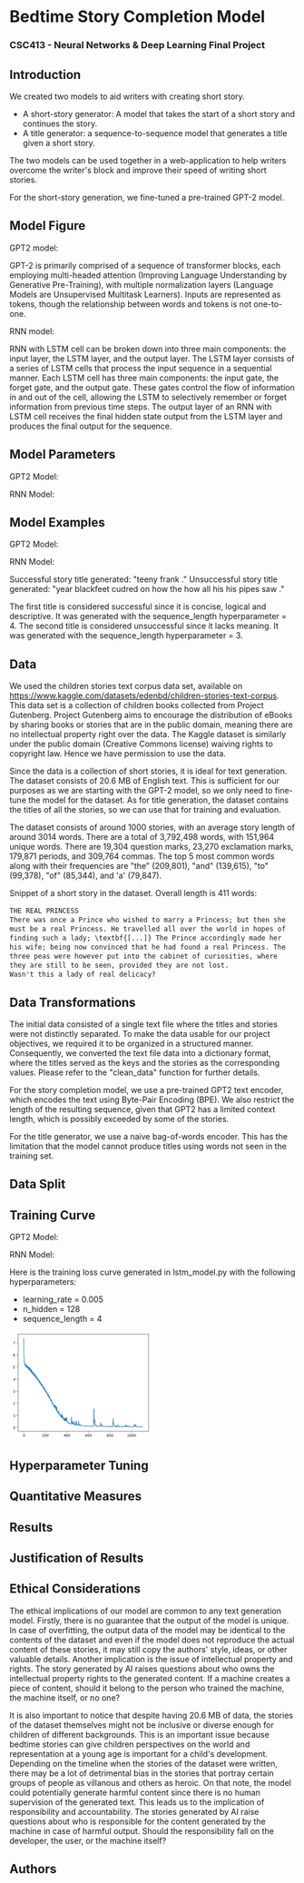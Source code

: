 <h1>Bedtime Story Completion Model</h1>
<h3>CSC413 - Neural Networks & Deep Learning Final Project</h3>



## Introduction
We created two models to aid writers with creating short story.   

* A short-story generator:  A model that takes the start of a short story and continues the story. 
* A title generator: a sequence-to-sequence model that generates a title given a short story. 

The two models can be used together in a web-application to help writers overcome the writer's block and improve their speed of writing short stories. 

For the short-story generation, we fine-tuned a pre-trained GPT-2 model.


## Model Figure
GPT2 model:

GPT-2 is primarily comprised of a sequence of transformer blocks, each employing multi-headed attention (Improving Language Understanding by Generative Pre-Training), with multiple normalization layers (Language Models are Unsupervised Multitask Learners). Inputs are represented as tokens, though the relationship between words and tokens is not one-to-one.


RNN model:

RNN with LSTM cell can be broken down into three main components: the input layer, the LSTM layer, and the output layer. The LSTM layer consists of a series of LSTM cells that process the input sequence in a sequential manner. Each LSTM cell has three main components: the input gate, the forget gate, and the output gate. These gates control the flow of information in and out of the cell, allowing the LSTM to selectively remember or forget information from previous time steps. The output layer of an RNN with LSTM cell receives the final hidden state output from the LSTM layer and produces the final output for the sequence.


## Model Parameters 
GPT2 Model:

RNN Model: 

## Model Examples 
GPT2 Model:

RNN Model:

Successful story title generated: "teeny frank ."
Unsuccessful story title generated: "year blackfeet cudred on how the how all his his pipes saw ."

The first title is considered successful since it is concise, logical and descriptive. It was generated with the sequence_length hyperparameter = 4. 
The second title is considered unsuccessful since it lacks meaning. It was generated with the sequence_length hyperparameter = 3.

## Data  

We used the children stories text corpus data set, available on https://www.kaggle.com/datasets/edenbd/children-stories-text-corpus. This data set is a collection of children books collected from Project Gutenberg. Project Gutenberg aims to encourage the distribution of eBooks by sharing books or stories that are in the public domain, meaning there are no intellectual property right over the data. The Kaggle dataset is similarly under the public domain (Creative Commons license) waiving rights to copyright law. Hence we have permission to use the data.

Since the data is a collection of short stories, it is ideal for text generation. The dataset consists of 20.6 MB of English text. This is sufficient for our purposes as we are starting with the GPT-2 model, so we only need to fine-tune the model for the dataset. As for title generation, the dataset contains the titles of all the stories, so we can use that for training and evaluation. 

The dataset consists of around 1000 stories, with an average story length of around 3014 words. There are a total of 3,792,498 words, with 151,964 unique words. There are 19,304 question marks, 23,270 exclamation marks, 179,871 periods, and 309,764 commas. The top 5 most common words along with their frequencies are "the" (209,801), "and" (139,615), "to" (99,378), "of" (85,344), and 'a' (79,847).
    
Snippet of a short story in the dataset. Overall length is 411 words:

    THE REAL PRINCESS 
    There was once a Prince who wished to marry a Princess; but then she must be a real Princess. He travelled all over the world in hopes of finding such a lady; \textbf{[...]} The Prince accordingly made her his wife; being now convinced that he had found a real Princess. The three peas were however put into the cabinet of curiosities, where they are still to be seen, provided they are not lost.
    Wasn't this a lady of real delicacy?

## Data Transformations

The initial data consisted of a single text file where the titles and stories were not distinctly separated. To make the data usable for our project objectives, we required it to be organized in a structured manner. Consequently, we converted the text file data into a dictionary format, where the titles served as the keys and the stories as the corresponding values. Please refer to the "clean_data" function for further details.

For the story completion model, we use a pre-trained GPT2 text encoder, which encodes the text using Byte-Pair Encoding (BPE). We also restrict the length of the resulting sequence,
given that GPT2 has a limited context length, which is possibly exceeded by some of the
stories.

For the title generator, we use a naive bag-of-words encoder. This has the limitation that the model cannot produce titles using words not seen in the training set.

## Data Split 

## Training Curve
GPT2 Model:

RNN Model: 

Here is the training loss curve generated in lstm_model.py with the following hyperparameters:
- learning_rate = 0.005
- n_hidden = 128
- sequence_length = 4

<img src='images/train_curve.png' width="50%" height="50%">

## Hyperparameter Tuning

## Quantitative Measures

## Results

## Justification of Results



## Ethical Considerations

The ethical implications of our model are common to any text generation model.
Firstly, there is no guarantee that the output of the model is unique. In case of overfitting, the output data of the model may be identical to the contents of the dataset and even if the model does not reproduce the actual content of these stories, it may still copy the authors' style, ideas, or other valuable details. Another implication is the issue of intellectual property and rights. The story generated by AI raises questions about who owns the intellectual property rights to the generated content. If a machine creates a piece of content, should it belong to the person who trained the machine, the machine itself, or no one?


It is also important to notice that despite having 20.6 MB of data, the stories of the dataset themselves might not be inclusive or diverse enough for children of different backgrounds. This is an important issue because bedtime stories can give children perspectives on the world and representation at a young age is important for a child's development. Depending on the timeline when the stories of the dataset were written, there may be a lot of detrimental bias in the stories that portray certain groups of people as villanous and others as heroic. On that note, the model could potentially generate harmful content since there is no human supervision of the generated text. This leads us to the implication of responsibility and accountability. The stories generated by AI raise questions about who is responsible for the content generated by the machine in case of harmful output. Should the responsibility fall on the developer, the user, or the machine itself?

## Authors
<br>
